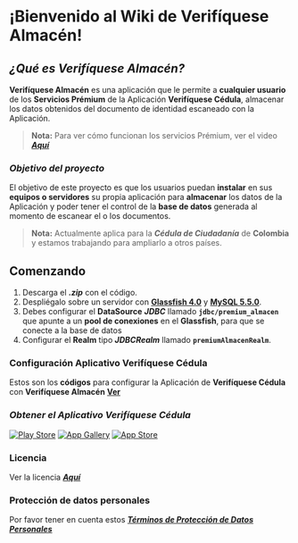 # **¡Bienvenido al Wiki de Verifíquese Almacén!**

## ***¿Qué es Verifíquese Almacén?***
**Verifíquese Almacén** es una aplicación que le permite a **cualquier usuario** de los **Servicios Prémium** de la Aplicación **Verifíquese Cédula**, almacenar los datos obtenidos del documento de identidad escaneado con la Aplicación.

> **Nota:** Para ver cómo funcionan los servicios Prémium, ver el video [***Aquí***](https://www.youtube.com/c/VerifiqueseCedula/videos)

### ***Objetivo del proyecto***
El objetivo de este proyecto es que los usuarios puedan **instalar** en sus **equipos o servidores** su propia
aplicación para **almacenar** los datos de la Aplicación y poder tener el control de la **base de datos** generada al momento de escanear el o los documentos.
> **Nota:**  Actualmente aplica para la ***Cédula de Ciudadanía*** de **Colombia** y estamos trabajando para ampliarlo a otros países.

## **Comenzando**
1. Descarga el ***.zip*** con el código.
2. Despliégalo sobre un servidor con [**Glassfish 4.0**](https://download.oracle.com/glassfish/4.0/release/index.html) y [**MySQL 5.5.0**](https://downloads.mysql.com/archives/community/?version=5.5.0).
3. Debes configurar el **DataSource** ***JDBC*** llamado **`jdbc/premium_almacen`** que apunte a un **pool de conexiones** en el **Glassfish**, para que se conecte a la base de datos 
4. Configurar el **Realm** tipo ***JDBCRealm*** llamado **`premiumAlmacenRealm`**.

### **Configuración Aplicativo Verifíquese Cédula**
Estos son los **códigos** para configurar la Aplicación de **Verifíquese Cédula** con **Verifíquese Almacén** [**Ver**](https://github.com/verifiquese/VerifiqueseAlmacen/blob/master/codigos.md)

### ***Obtener el Aplicativo Verifíquese Cédula***
[![Play Store](https://www.verifique.se/sites/default/files/images/badge-google_0.png)](https://play.google.com/store/apps/details?id=se.verifique.app.cedula)
[![App Gallery](https://www.verifique.se/sites/default/files/images/badge-huawei-appgallery_v2.png)](https://appgallery.huawei.com/#/app/C101280213)
[![App Store](https://www.verifique.se/sites/default/files/images/badge-appstore_0.png)](https://apps.apple.com/co/app/id964472455)

### Licencia
Ver la licencia [***Aquí***](https://github.com/verifiquese/VerifiqueseAlmacen/blob/master/LICENSE)

### Protección de datos personales
Por favor tener en cuenta estos [***Términos de Protección de Datos Personales***](https://github.com/verifiquese/VerifiqueseAlmacen/blob/master/ProteccionDatosPersonales.md)
